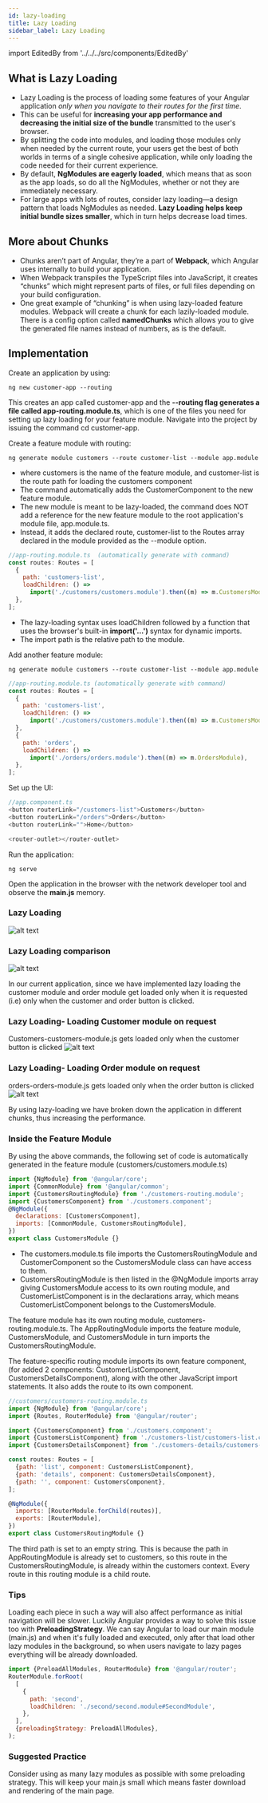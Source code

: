 ```yaml
---
id: lazy-loading
title: Lazy Loading
sidebar_label: Lazy Loading
---
```


import EditedBy from '../../../src/components/EditedBy'

## What is Lazy Loading

- Lazy Loading is the process of loading some features of your Angular application _only when you navigate to their routes for the first time_.
- This can be useful for **increasing your app performance and decreasing the initial size of the bundle** transmitted to the user's browser.
- By splitting the code into modules, and loading those modules only when needed by the current route, your users get the best of both worlds in terms of a single cohesive application, while only loading the code needed for their current experience.
- By default, **NgModules are eagerly loaded**, which means that as soon as the app loads, so do all the NgModules, whether or not they are immediately necessary.
- For large apps with lots of routes, consider lazy loading—a design pattern that loads NgModules as needed. **Lazy Loading helps keep initial bundle sizes smaller**, which in turn helps decrease load times.

## More about Chunks

- Chunks aren’t part of Angular, they’re a part of **Webpack**, which Angular uses internally to build your application.
- When Webpack transpiles the TypeScript files into JavaScript, it creates “chunks” which might represent parts of files, or full files depending on your build configuration.
- One great example of “chunking” is when using lazy-loaded feature modules. Webpack will create a chunk for each lazily-loaded module. There is a config option called **namedChunks** which allows you to give the generated file names instead of numbers, as is the default.

## Implementation

Create an application by using:

```
ng new customer-app --routing
```

This creates an app called customer-app and the **--routing flag generates a file called app-routing.module.ts**, which is one of the files you need for setting up lazy loading for your feature module. Navigate into the project by issuing the command cd customer-app.

Create a feature module with routing:

```
ng generate module customers --route customer-list --module app.module
```

- where customers is the name of the feature module, and customer-list is the route path for loading the customers component
- The command automatically adds the CustomerComponent to the new feature module.
- The new module is meant to be lazy-loaded, the command does NOT add a reference for the new feature module to the root application's module file, app.module.ts.
- Instead, it adds the declared route, customer-list to the Routes array declared in the module provided as the --module option.

```javascript
//app-routing.module.ts  (automatically generate with command)
const routes: Routes = [
  {
    path: 'customers-list',
    loadChildren: () =>
      import('./customers/customers.module').then((m) => m.CustomersModule),
  },
];
```

- The lazy-loading syntax uses loadChildren followed by a function that uses the browser's built-in **import('...')** syntax for dynamic imports.
- The import path is the relative path to the module.

Add another feature module:

```
ng generate module customers --route customer-list --module app.module
```

```javascript
//app-routing.module.ts (automatically generate with command)
const routes: Routes = [
  {
    path: 'customers-list',
    loadChildren: () =>
      import('./customers/customers.module').then((m) => m.CustomersModule),
  },
  {
    path: 'orders',
    loadChildren: () =>
      import('./orders/orders.module').then((m) => m.OrdersModule),
  },
];
```

Set up the UI:

```javascript
//app.component.ts
<button routerLink="/customers-list">Customers</button>
<button routerLink="/orders">Orders</button>
<button routerLink="">Home</button>

<router-outlet></router-outlet>
```

Run the application:

```
ng serve
```

Open the application in the browser with the network developer tool and observe the **main.js** memory.

### Lazy Loading

![alt text](/img/lazy-loading.png 'Lazy Loading')

### Lazy Loading comparison

![alt text](/img/lazy-loading-comparison.png 'Lazy Loading Comparison')

In our current application, since we have implemented lazy loading the customer module and order module get loaded only when it is requested (i.e) only when the customer and order button is clicked.

### Lazy Loading- Loading Customer module on request

Customers-customers-module.js gets loaded only when the customer button is clicked ![alt text](/img/lazy-loading-customer.png 'Lazy Loading Customer module')

### Lazy Loading- Loading Order module on request

orders-orders-module.js gets loaded only when the order button is clicked ![alt text](/img/lazy-loading-order.png 'Lazy Loading Order module')

By using lazy-loading we have broken down the application in different chunks, thus increasing the performance.

### Inside the Feature Module

By using the above commands, the following set of code is automatically generated in the feature module (customers/customers.module.ts)

```javascript
import {NgModule} from '@angular/core';
import {CommonModule} from '@angular/common';
import {CustomersRoutingModule} from './customers-routing.module';
import {CustomersComponent} from './customers.component';
@NgModule({
  declarations: [CustomersComponent],
  imports: [CommonModule, CustomersRoutingModule],
})
export class CustomersModule {}
```

- The customers.module.ts file imports the CustomersRoutingModule and CustomerComponent so the CustomersModule class can have access to them.
- CustomersRoutingModule is then listed in the @NgModule imports array giving CustomersModule access to its own routing module, and CustomerListComponent is in the declarations array, which means CustomerListComponent belongs to the CustomersModule.

The feature module has its own routing module, customers-routing.module.ts. The AppRoutingModule imports the feature module, CustomersModule, and CustomersModule in turn imports the CustomersRoutingModule.

The feature-specific routing module imports its own feature component, (for added 2 components: CustomerListComponent, CustomersDetailsComponent), along with the other JavaScript import statements. It also adds the route to its own component.

```javascript
//customers/customers-routing.module.ts
import {NgModule} from '@angular/core';
import {Routes, RouterModule} from '@angular/router';

import {CustomersComponent} from './customers.component';
import {CustomersListComponent} from './customers-list/customers-list.component';
import {CustomersDetailsComponent} from './customers-details/customers-details.component';

const routes: Routes = [
  {path: 'list', component: CustomersListComponent},
  {path: 'details', component: CustomersDetailsComponent},
  {path: '', component: CustomersComponent},
];

@NgModule({
  imports: [RouterModule.forChild(routes)],
  exports: [RouterModule],
})
export class CustomersRoutingModule {}
```

The third path is set to an empty string. This is because the path in AppRoutingModule is already set to customers, so this route in the CustomersRoutingModule, is already within the customers context. Every route in this routing module is a child route.

### Tips

Loading each piece in such a way will also affect performance as initial navigation will be slower. Luckily Angular provides a way to solve this issue too with **PreloadingStrategy**. We can say Angular to load our main module (main.js) and when it's fully loaded and executed, only after that load other lazy modules in the background, so when users navigate to lazy pages everything will be already downloaded.

```javascript
import {PreloadAllModules, RouterModule} from '@angular/router';
RouterModule.forRoot(
  [
    {
      path: 'second',
      loadChildren: './second/second.module#SecondModule',
    },
  ],
  {preloadingStrategy: PreloadAllModules},
);
```

### Suggested Practice

Consider using as many lazy modules as possible with some preloading strategy. This will keep your main.js small which means faster download and rendering of the main page.

<EditedBy name="Ajay C" updated="Vijay Dev" date="08/04/2020" />
